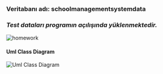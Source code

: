 
### Veritabanı adı: schoolmanagementsystemdata
### ***Test dataları programın açılışında yüklenmektedir.***

![homework](https://user-images.githubusercontent.com/45206582/129493929-01f3b3a7-793f-4057-959a-ac5fb05ad8a8.png)

  
#### Uml Class Diagram
![Uml Class Diagram](http://www.plantuml.com/plantuml/png/ZL9DQyCm3BtdLvYUja8AkuOoMhhk0xensh6TtLWaPlueiZq8s_xx5ATfiYQ7dYmzFqdloLuupz47hPALuiwndGy2ZFzE66E6QyW8GMcAEjzBzANWdi2DpRcwex36kH08plMf1HW1cB67UBvLXqZCRK07Zigby_DLp6wJt-Gukm6sKD0jSY-jYJ9S8obhjNMTicD9ZM0i0mInz6Vw2kI2k99ApsQDsioj-9yZ2EbtkSMc2M5qaCIGUqiUdqvnJsrhygYvSzcZ3wUFB_DGMWClGUy1-_3uDkdYoqh1o7yU56rWnnN7wkgwK_0kdVJKP0iEEEObD4gqDRvKrOV5JxfyhFkT_9QKgMeRtrxOi5TmoQ1NGCqDsJ_px2Bpiavh4tJl6yNw-_NpShEketWIQ_XrsEHcDfjEs3HDAPomXd41iVrbdUO8f-cqORQj-eJv3nKFrpgWZ2maMP2teDKV)